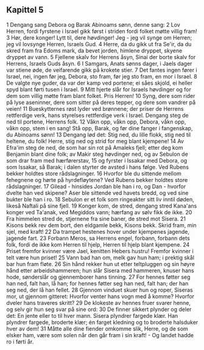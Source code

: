 ## Kapittel 5

1 Dengang sang Debora og Barak Abinoams sønn, denne sang:
2 Lov Herren, fordi fyrstene i Israel gikk først i striden fordi folket møtte villig fram!
3 Hør, dere konger! Lytt til, dere høvdinger! Jeg - jeg vil synge om Herren; jeg vil lovsynge Herren, Israels Gud.
4 Herre, da du gikk ut fra Se'ir, da du skred fram fra Edoms mark, da bevet jorden, himlene dryppet, skyene dryppet av vann.
5 Fjellene skalv for Herrens åsyn, Sinai der borte skalv for Herrens, Israels Guds åsyn.
6 I Samgars, Anats sønns dager, i Jaels dager var stiene øde, de veifarende gikk på krokete stier.
7 Det fantes ingen fører i Israel, nei, ingen før jeg, Debora, sto fram, før jeg sto fram, en mor i Israel.
8 De valgte nye guder, da var der kamp ved portene; ei såes skjold, ei heller spyd blant førti tusen i Israel.
9 Mitt hjerte slår for Israels høvdinger og for dem som villig møtte fram blant folket. Pris Herren!
10 Syng, dere som rider på lyse aseninner, dere som sitter på deres tepper, og dere som vandrer på veien!
11 Bueskytternes røst lyder ved brønnene; der priser de Herrens rettferdige verk, hans styrelses rettferdige verk i Israel. Dengang steg de ned til portene, Herrens folk.
12 Våkn opp, våkn opp, Debora, våkn opp, våkn opp, stem i en sang! Stå opp, Barak, og før dine fanger i fangenskap, du Abinoams sønn!
13 Dengang lød det: Stig ned, du lille flokk, stig ned til heltene, du folk! Herre, stig ned og strid for meg blant kjempene!
14 Av Efra'im steg de ned, de som har sin rot på Amaleks fjell; etter deg kom Benjamin blant dine folk; av Makir steg høvdinger ned, og av Sebulon de som drar fram med hærførerstav,
15 og fyrster i Issakar med Debora, og som Issakar, så Barak; i dalen styrter de avsted i hans følge. Ved Rubens bekker holdtes store rådslagninger.
16 Hvorfor ble du sittende mellom fehegnene og hørte på hyrdefløytene? Ved Rubens bekker holdtes store rådslagninger.
17 Gilead - hinsides Jordan ble han i ro, og Dan - hvorfor dvelte han ved skipene? Aser ble sittende ved havets bredd, og ved sine bukter ble han i ro.
18 Sebulon er et folk som ringeakter sitt liv inntil døden, likeså Naftali på sine fjell.
19 Konger kom, de stred, dengang stred Kana'ans konger ved Ta'anak, ved Megiddos vann; hærfang av sølv fikk de ikke.
20 Fra himmelen stred de, stjernene fra sine baner, de stred mot Sisera.
21 Kisons bekk rev dem bort, den eldgamle bekk, Kisons bekk. Skrid fram, min sjel, med kraft!
22 Da trampet hestenes hover under kjempenes jagende, jagende fart.
23 Forbann Meros, sa Herrens engel, forbann, forbann dets folk, fordi de ikke kom Herren til hjelp, Herren til hjelp blant kjempene.
24 Priset fremfor kvinner være Jael, kenitten Hebers hustru! Fremfor kvinner i telt være hun priset!
25 Vann bad han om, melk gav hun ham; i prektig skål bar hun fram fløte.
26 Sin hånd rekker hun ut etter teltpluggen og sin høyre hånd etter arbeidshammeren; hun slår Sisera med hammeren, knuser hans hode, sønderslår og gjennemborer hans tinning.
27 For hennes føtter seg han ned, falt han, lå han; for hennes føtter seg han ned, falt han; der han seg ned, der lå han fellet.
28 Gjennom vinduet skuer hun og roper, Siseras mor, ut gjennom gitteret: Hvorfor venter hans vogn med å komme? Hvorfor dveler hans traveres skritt?
29 De klokeste av hennes fruer svarer henne, og selv gir hun seg svar på sine ord:
30 De finner sikkert plynder og deler det: En jente eller to til hver mann. Sisera plyndrer fargede klær. Han plyndrer fargede, broderte klær; én farget kledning og to broderte halsduker hver av dem!
31 Måtte alle dine fiender omkomme slik, Herre, og de som elsker ham, være som solen når den går fram i sin kraft! - Og landet hadde ro i førti år.
